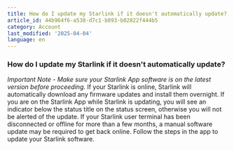 ```yaml
---
title: How do I update my Starlink if it doesn't automatically update?
article_id: 44b964f6-a538-d7c1-b893-b02822f444b5
category: Account
last_modified: '2025-04-04'
language: en
---
```


### How do I update my Starlink if it doesn't automatically update?
_Important Note - Make sure your Starlink App software is on the latest version before proceeding._
If your Starlink is online, Starlink will automatically download any firmware updates and install them overnight. If you are on the Starlink App while Starlink is updating, you will see an indicator below the status title on the status screen, otherwise you will not be alerted of the update.
If your Starlink user terminal has been disconnected or offline for more than a few months, a manual software update may be required to get back online. Follow the steps in the app to update your Starlink software.